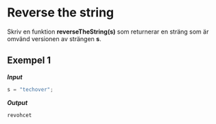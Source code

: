 # Reverse the string

Skriv en funktion **reverseTheString(s)** som returnerar en sträng som är omvänd versionen av strängen **s**.

## Exempel 1

**_Input_**

```js
s = "techover";
```

**_Output_**

```bash
revohcet
```
